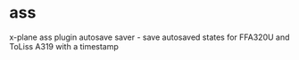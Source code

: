 # ass
x-plane ass plugin autosave saver - save autosaved states for FFA320U and ToLiss A319 with a timestamp
